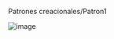 Patrones creacionales/Patron1
 
![image](https://github.com/ArmandoMontielGarcia1/Patrones-de-Dise-o/assets/144396511/6f1dd01e-8d02-4e49-a2a1-d697a5536524)
